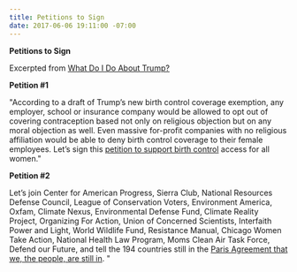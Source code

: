 ```yaml
---
title: Petitions to Sign
date: 2017-06-06 19:11:00 -07:00
---
```


**Petitions to Sign**

Excerpted from [What Do I Do About Trump?](http://whatdoidoabouttrump.com/action-hub/)

**Petition #1**

"According to a draft of Trump’s new birth control coverage exemption, any employer, school or insurance company would be allowed to opt out of covering contraception based not only on religious objection but on any moral objection as well.  Even massive for-profit companies with no religious affiliation would be able to deny birth control coverage to their female employees.  Let’s sign this [petition to support birth control](http://petitions.moveon.org/keystoneprogress/sign/i-support-birth-control) access for all women."

**Petition #2**

Let’s join Center for American Progress, Sierra Club, National Resources Defense Council, League of Conservation Voters, Environment America, Oxfam, Climate Nexus, Environmental Defense Fund, Climate Reality Project, Organizing For Action, Union of Concerned Scientists, Interfaith Power and Light, World Wildlife Fund, Resistance Manual, Chicago Women Take Action, National Health Law Program, Moms Clean Air Task Force, Defend our Future, and tell the 194 countries still in the [Paris Agreement that we, the people, are still in](https://iamstillin.org/).  "
